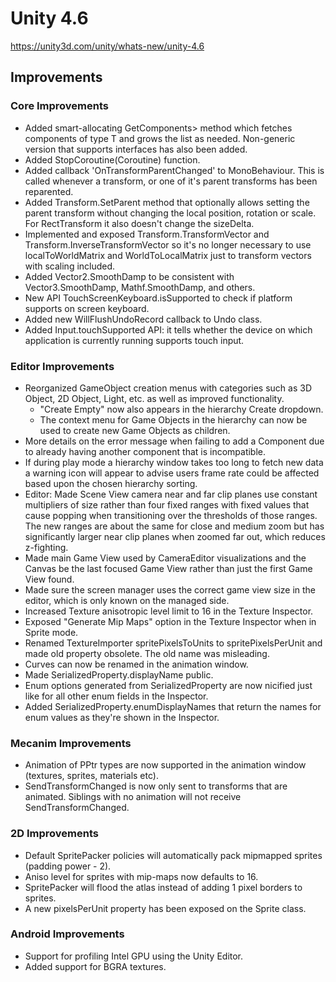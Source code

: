# Unity 4.6
https://unity3d.com/unity/whats-new/unity-4.6

## Improvements


### Core Improvements
<ul>
<li>Added smart-allocating GetComponents&gt; method which fetches components of type T and grows the list as needed. Non-generic version that supports interfaces has also been added.</li>
<li>Added StopCoroutine(Coroutine) function.</li>
<li>Added callback 'OnTransformParentChanged' to MonoBehaviour. This is called whenever a transform, or one of it's parent transforms has been reparented.</li>
<li>Added Transform.SetParent method that optionally allows setting the parent transform without changing the local position, rotation or scale. For RectTransform it also doesn't change the sizeDelta.</li>
<li>Implemented and exposed Transform.TransformVector and Transform.InverseTransformVector so it's no longer necessary to use localToWorldMatrix and WorldToLocalMatrix just to transform vectors with scaling included. </li>
<li>Added Vector2.SmoothDamp to be consistent with Vector3.SmoothDamp, Mathf.SmoothDamp, and others.</li>
<li>New API TouchScreenKeyboard.isSupported to check if platform supports on screen keyboard.</li>
<li>Added new WillFlushUndoRecord callback to Undo class.</li>
<li>Added Input.touchSupported API: it tells whether the device on which application is currently running supports touch input.</li>
</ul>

### Editor Improvements
<ul>
<li>Reorganized GameObject creation menus with categories such as 3D Object, 2D Object, Light, etc. as well as improved functionality. 
<ul>
<li>"Create Empty" now also appears in the hierarchy Create dropdown.</li>
<li>The context menu for Game Objects in the hierarchy can now be used to create new Game Objects as children.</li>
</ul></li>
<li>More details on the error message when failing to add a Component due to already having another component that is incompatible. </li>
<li>If during play mode a hierarchy window takes too long to fetch new data a warning icon will appear to advise users frame rate could be affected based upon the chosen hierarchy sorting.</li>
<li>Editor: Made Scene View camera near and far clip planes use constant multipliers of size rather than four fixed ranges with fixed values that cause popping when transitioning over the thresholds of those ranges. The new ranges are about the same for close and medium zoom but has significantly larger near clip planes when zoomed far out, which reduces z-fighting.</li>
<li>Made main Game View used by CameraEditor visualizations and the Canvas be the last focused Game View rather than just the first Game View found.</li>
<li>Made sure the screen manager uses the correct game view size in the editor, which is only known on the managed side.</li>
<li>Increased Texture anisotropic level limit to 16 in the Texture Inspector.</li>
<li>Exposed "Generate Mip Maps" option in the Texture Inspector when in Sprite mode.</li>
<li>Renamed TextureImporter spritePixelsToUnits to spritePixelsPerUnit and made old property obsolete. The old name was misleading.</li>
<li>Curves can now be renamed in the animation window.</li>
<li>Made SerializedProperty.displayName public.</li>
<li>Enum options generated from SerializedProperty are now nicified just like for all other enum fields in the Inspector.</li>
<li>Added SerializedProperty.enumDisplayNames that return the names for enum values as they're shown in the Inspector.</li>
</ul>

### Mecanim Improvements
<ul>
<li>Animation of PPtr types are now supported in the animation window (textures, sprites, materials etc).</li>
<li>SendTransformChanged is now only sent to transforms that are animated. Siblings with no animation will not receive SendTransformChanged.</li>
</ul>

### 2D Improvements
<ul>
<li>Default SpritePacker policies will automatically pack mipmapped sprites (padding power - 2).</li>
<li>Aniso level for sprites with mip-maps now defaults to 16.</li>
<li>SpritePacker will flood the atlas instead of adding 1 pixel borders to sprites.</li>
<li>A new pixelsPerUnit property has been exposed on the Sprite class.</li>
</ul>

### Android Improvements
<ul>
<li>Support for profiling Intel GPU using the Unity Editor.</li>
<li>Added support for BGRA textures.</li>
</ul>
